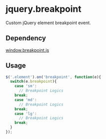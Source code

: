 jquery.breakpoint
=================

Custom jQuery element breakpoint event.

Dependency
----------
[window.breakpoint.js](https://github.com/changalberto/window.breakpoint.js)

Usage
-----
```javascript
$('.element').on('breakpoint', function(e){
  switch(e.breakpoint){
    case 'sm':
      // Breakpoint Logics
    break;
    case 'md':
      // Breakpoint Logics
    break;
    case 'lg':
      // Breakpoint Logics
    break;
  }
});
```
